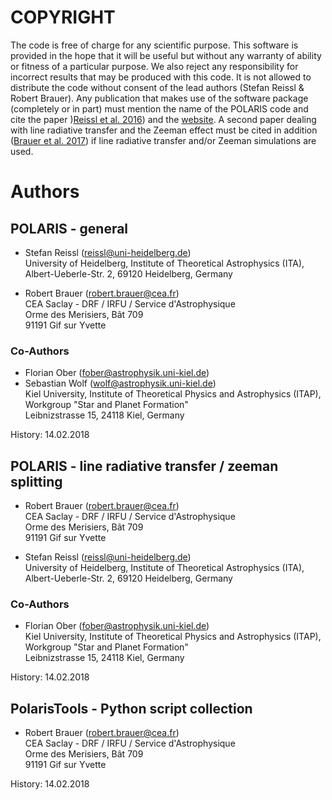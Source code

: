 # COPYRIGHT

The code is free of charge for any scientific purpose.
This software is provided in the hope that it will be useful but without any warranty of ability or fitness of a particular purpose.
We also reject any responsibility for incorrect results that may be  produced with this code.
It is not allowed to distribute the code without consent of the lead authors (Stefan Reissl & Robert Brauer).
Any publication that makes use of the software package (completely or in part) must mention the name of the POLARIS code and cite the paper )[Reissl et al. 2016](https://ui.adsabs.harvard.edu/abs/2016A%26A...593A..87R)) and the [website](http://www1.astrophysik.uni-kiel.de/~polaris).
A second paper dealing with line radiative transfer and the Zeeman effect must be cited in addition ([Brauer et al. 2017](https://ui.adsabs.harvard.edu/abs/2017A%26A...601A..90B)) if line radiative transfer and/or Zeeman simulations are used.

# Authors

## POLARIS - general

- Stefan Reissl (reissl@uni-heidelberg.de)\
University of Heidelberg, Institute of Theoretical Astrophysics (ITA),\
Albert-Ueberle-Str. 2, 69120 Heidelberg, Germany

- Robert Brauer (robert.brauer@cea.fr)\
CEA Saclay - DRF / IRFU / Service d'Astrophysique\
Orme des Merisiers, Bât 709\
91191 Gif sur Yvette

### Co-Authors

- Florian Ober (fober@astrophysik.uni-kiel.de)
- Sebastian Wolf (wolf@astrophysik.uni-kiel.de)\
Kiel University, Institute of Theoretical Physics and Astrophysics (ITAP),\
Workgroup "Star and Planet Formation"\
Leibnizstrasse 15, 24118 Kiel, Germany

History:   14.02.2018

## POLARIS - line radiative transfer / zeeman splitting

- Robert Brauer (robert.brauer@cea.fr)\
CEA Saclay - DRF / IRFU / Service d'Astrophysique\
Orme des Merisiers, Bât 709\
91191 Gif sur Yvette

- Stefan Reissl (reissl@uni-heidelberg.de)\
University of Heidelberg, Institute of Theoretical Astrophysics (ITA),\
Albert-Ueberle-Str. 2, 69120 Heidelberg, Germany

### Co-Authors

- Florian Ober (fober@astrophysik.uni-kiel.de)\
Kiel University, Institute of Theoretical Physics and Astrophysics (ITAP),\
Workgroup "Star and Planet Formation"\
Leibnizstrasse 15, 24118 Kiel, Germany

History:   14.02.2018

## PolarisTools - Python script collection

- Robert Brauer (robert.brauer@cea.fr)\
CEA Saclay - DRF / IRFU / Service d'Astrophysique\
Orme des Merisiers, Bât 709\
91191 Gif sur Yvette

History:   14.02.2018
